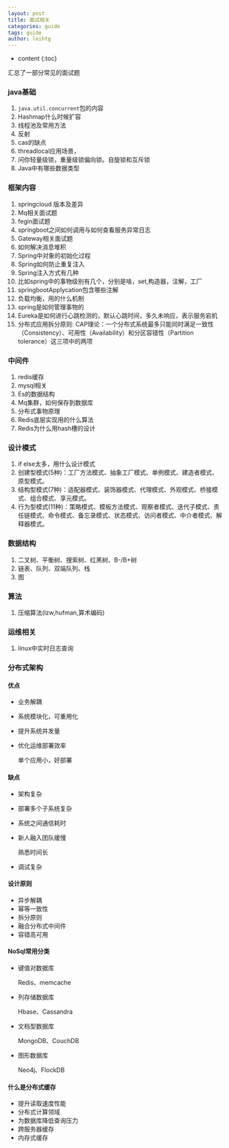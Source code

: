 ```yaml
---
layout: post
title: 面试相关
categories: guide
tags: guide
author: leihtg
---
```


* content
{:toc}

汇总了一部分常见的面试题



### java基础
1. `java.util.concurrent`包的内容
2. Hashmap什么时候扩容
3. 线程池及常用方法
4. 反射
5. cas的缺点
6. threadlocal应用场景，
7. 问你轻量级锁，重量级锁偏向锁。自旋锁和互斥锁
8. Java中有哪些数据类型

### 框架内容
1. springcloud 版本及差异
2. Mq相关面试题
3. fegin面试题
4. springboot之间如何调用与如何查看服务异常日志
5. Gateway相关面试题
6. 如何解决消息堆积
7. Spring中对象的初始化过程
8. Spring如何防止重复注入
9. Spring注入方式有几种
10. 比如spring中的事物级别有几个，分别是啥，set,构造器，注解，工厂
11. springbootApplycation包含哪些注解
12. 负载均衡，用的什么机制
13. spring是如何管理事物的
14. Eureka是如何进行心跳检测的，默认心跳时间，多久未响应，表示服务宕机
15. 分布式应用拆分原则: CAP理论：一个分布式系统最多只能同时满足一致性（Consistency）、可用性（Availability）和分区容错性（Partition tolerance）这三项中的两项

### 中间件
1. redis缓存
2. mysql相关
3. Es的数据结构
4. Mq集群，如何保存到数据库
5. 分布式事物原理
6. Redis底层实现用的什么算法
7. Redis为什么用hash槽的设计

### 设计模式
1. if else太多，用什么设计模式
2. 创建型模式(5种)：工厂方法模式、抽象工厂模式、单例模式、建造者模式、原型模式。
3. 结构型模式(7种)：适配器模式、装饰器模式、代理模式、外观模式、桥接模式、组合模式、享元模式。 
4. 行为型模式(11种)：策略模式、模板方法模式、观察者模式、迭代子模式、责任链模式、命令模式、备忘录模式、状态模式、访问者模式、中介者模式、解释器模式。

### 数据结构
1. 二叉树、平衡树、搜索树、红黑树、B-/B+树
2. 链表、队列、双端队列、栈
3. 图

### 算法
1. 压缩算法(lzw,hufman,算术编码)

### 运维相关
1. linux中实时日志查询



### 分布式架构

#### 优点

* 业务解耦

* 系统模块化，可重用化

* 提升系统并发量

* 优化运维部署效率

  单个应用小，好部署

#### 缺点

* 架构复杂

* 部署多个子系统复杂

* 系统之间通信耗时

* 新人融入团队缓慢

  熟悉时间长

* 调试复杂

#### 设计原则

* 异步解耦
* 幂等一致性
* 拆分原则
* 融合分布式中间件
* 容错高可用

#### NoSql常用分类

* 键值对数据库

  Redis、memcache

* 列存储数据库

  Hbase、Cassandra

* 文档型数据库

  MongoDB、CouchDB

* 图形数据库

  Neo4j、FlockDB



#### 什么是分布式缓存

* 提升读取速度性能
* 分布式计算领域
* 为数据库降低查询压力
* 跨服务器缓存
* 内存式缓存